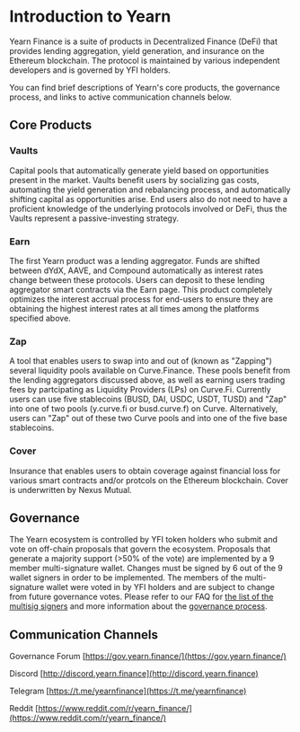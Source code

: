 # Introduction to Yearn

Yearn Finance is a suite of products in Decentralized Finance (DeFi) that provides lending aggregation, yield generation, and insurance on the Ethereum blockchain. The protocol is maintained by various independent developers and is governed by YFI holders.

You can find brief descriptions of Yearn's core products, the governance process, and links to active communication channels below.

## Core Products

### Vaults

Capital pools that automatically generate yield based on opportunities present in the market. Vaults benefit users by socializing gas costs, automating the yield generation and rebalancing process, and automatically shifting capital as opportunities arise. End users also do not need to have a proficient knowledge of the underlying protocols involved or DeFi, thus the Vaults represent a passive-investing strategy.

### Earn

The first Yearn product was a lending aggregator. Funds are shifted between dYdX, AAVE, and Compound automatically as interest rates change between these protocols. Users can deposit to these lending aggregator smart contracts via the Earn page. This product completely optimizes the interest accrual process for end-users to ensure they are obtaining the highest interest rates at all times among the platforms specified above.

### Zap

A tool that enables users to swap into and out of (known as "Zapping") several liquidity pools available on Curve.Finance. These pools benefit from the lending aggregators discussed above, as well as earning users trading fees by partcipating as Liquidity Providers (LPs) on Curve.Fi. Currently users can use five stablecoins (BUSD, DAI, USDC, USDT, TUSD) and "Zap" into one of two pools (y.curve.fi or busd.curve.f) on Curve. Alternatively, users can "Zap" out of these two Curve pools and into one of the five base stablecoins.

### Cover

Insurance that enables users to obtain coverage against financial loss for various smart contracts and/or protcols on the Ethereum blockchain. Cover is underwritten by Nexus Mutual.

## Governance

The Yearn ecosystem is controlled by YFI token holders who submit and vote on off-chain proposals that govern the ecosystem. Proposals that generate a majority support \(&gt;50% of the vote\) are implemented by a 9 member multi-signature wallet. Changes must be signed by 6 out of the 9 wallet signers in order to be implemented. The members of the multi-signature wallet were voted in by YFI holders and are subject to change from future governance votes. Please refer to our FAQ for [the list of the multisig signers](https://docs.yearn.finance/faq#who-are-the-9-multisig-signers) and more information about the [governance process](https://docs.yearn.finance/faq#governance).

## Communication Channels

Governance Forum [https://gov.yearn.finance/](https://gov.yearn.finance/)

Discord [http://discord.yearn.finance](http://discord.yearn.finance)

Telegram [https://t.me/yearnfinance](https://t.me/yearnfinance)

Reddit [https://www.reddit.com/r/yearn_finance/](https://www.reddit.com/r/yearn_finance/)
